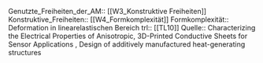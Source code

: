 Genutzte_Freiheiten_der_AM:: [[W3_Konstruktive Freiheiten]]
Konstruktive_Freiheiten:: [[W4_Formkomplexität]]
Formkomplexität:: Deformation in linearelastischen Bereich
trl:: [[TL10]]
Quelle:: Characterizing the Electrical Properties of Anisotropic, 3D-Printed Conductive Sheets for Sensor Applications , Design of additively manufactured heat-generating structures
